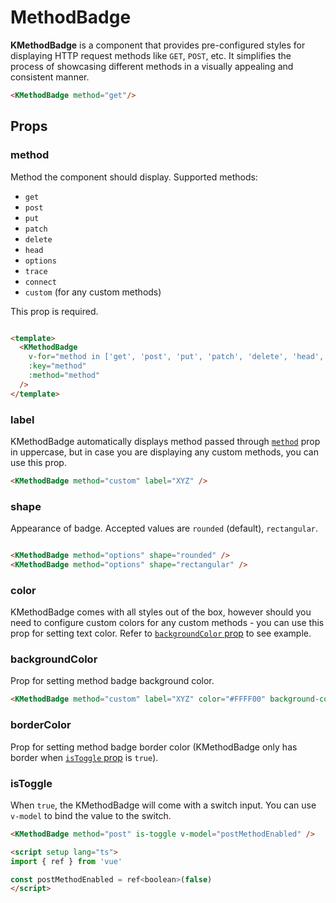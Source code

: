 # MethodBadge

**KMethodBadge** is a component that provides pre-configured styles for displaying HTTP request methods like `GET`, `POST`, etc. It simplifies the process of showcasing different methods in a visually appealing and consistent manner.

<KMethodBadge method="get"/>

```html
<KMethodBadge method="get"/>
```

## Props

### method

Method the component should display. Supported methods:

- `get`
- `post` 
- `put` 
- `patch`
- `delete`
- `head`
- `options`
- `trace`
- `connect`
- `custom` (for any custom methods)

This prop is required.

<div class="methods-container">
  <KMethodBadge 
    v-for="method in ['get', 'post', 'put', 'patch', 'delete', 'head', 'options', 'trace', 'connect', 'custom']" :key="method" 
    :method="method"
  />
</div>

```html
<template>
  <KMethodBadge 
    v-for="method in ['get', 'post', 'put', 'patch', 'delete', 'head', 'options', 'trace', 'connect', 'custom']"
    :key="method" 
    :method="method" 
  />
</template>
```

### label

KMethodBadge automatically displays method passed through [`method`](#method-1) prop in uppercase, but in case you are displaying any custom methods, you can use this prop.

<KMethodBadge method="custom" label="XYZ" />

```html
<KMethodBadge method="custom" label="XYZ" />
```

### shape

Appearance of badge. Accepted values are `rounded` (default), `rectangular`.

<div class="methods-container">
  <KMethodBadge method="options" />
  <KMethodBadge method="options" shape="rectangular" />
</div>

```html
<KMethodBadge method="options" shape="rounded" />
<KMethodBadge method="options" shape="rectangular" />
```

### color

KMethodBadge comes with all styles out of the box, however should you need to configure custom colors for any custom methods - you can use this prop for setting text color. Refer to [`backgroundColor` prop](#backgroundcolor) to see example.

### backgroundColor

Prop for setting method badge background color.

<KMethodBadge method="custom" label="XYZ" color="#FFFF00" background-color="orange" />

```html
<KMethodBadge method="custom" label="XYZ" color="#FFFF00" background-color="orange" />
```

### borderColor

Prop for setting method badge border color (KMethodBadge only has border when [`isToggle` prop](#istoggle) is `true`).

### isToggle

When `true`, the KMethodBadge will come with a switch input. You can use `v-model` to bind the value to the switch.

<KCard>
  <template #body>
    <div class="mb-2">Post method enabled: {{ toggleValue }}</div>
    <KMethodBadge method="post" is-toggle v-model="toggleValue" />
  </template>
</KCard>

```html
<KMethodBadge method="post" is-toggle v-model="postMethodEnabled" />

<script setup lang="ts">
import { ref } from 'vue'

const postMethodEnabled = ref<boolean>(false)
</script>
```

<script setup lang="ts">
import { ref } from 'vue'

const toggleValue = ref<boolean>(false)
</script>

<style lang="scss">
.methods-container {
  display: flex;
  gap: 10px;
  flex-wrap: wrap;
}
</style>
